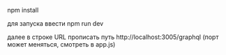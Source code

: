 npm install

для запуска ввести
npm run dev

далее в строке URL прописать путь
http://localhost:3005/graphql (порт может меняться, смотреть в app.js)
